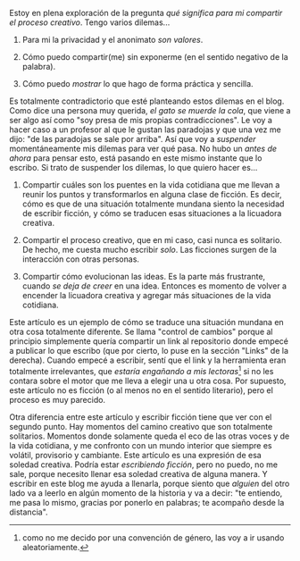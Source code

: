 Estoy en plena exploración de la pregunta *qué significa para mi compartir el
proceso creativo*. Tengo varios dilemas...

1. Para mi la privacidad y el anonimato *son valores*.

2. Cómo puedo compartir(me) sin exponerme (en el sentido negativo de la
palabra).

3. Cómo puedo *mostrar* lo que hago de forma práctica y sencilla.

Es totalmente contradictorio que esté planteando estos dilemas en el blog. Como
dice una persona muy querida, *el gato se muerde la cola*, que viene a ser algo
así como "soy presa de mis propias contradicciones". Le voy a hacer caso a un
profesor al que le gustan las paradojas y que una vez me dijo: "de las paradojas
se sale por arriba". Así que voy a *suspender* momentáneamente mis dilemas para
ver qué pasa. No hubo un *antes de ahora* para pensar esto, está pasando en este
mismo instante que lo escribo. Si trato de suspender los dilemas, lo que quiero
hacer es...

1. Compartir cuáles son los puentes en la vida cotidiana que me llevan a reunir
los puntos y transformarlos en alguna clase de ficción. Es decir, cómo es que de
una situación totalmente mundana siento la necesidad de escribir ficción, y cómo
se traducen esas situaciones a la licuadora creativa.

2. Compartir el proceso creativo, que en mi caso, casi nunca es solitario. De
hecho, me cuesta mucho escribir *solo*. Las ficciones surgen de la interacción
con otras personas.

3. Compartir cómo evolucionan las ideas. Es la parte más frustrante, cuando
*se deja de creer* en una idea. Entonces es momento de volver a encender la
licuadora creativa y agregar más situaciones de la vida cotidiana.

Este artículo es un ejemplo de cómo se traduce una situación mundana en otra
cosa totalmente diferente. Se llama "control de cambios" porque al principio
simplemente quería compartir un link al repositorio donde empecé a publicar lo
que escribo (que por cierto, lo puse en la sección "Links" de la derecha).
Cuando empecé a escribir, sentí que el link y la herramienta eran totalmente
irrelevantes, que *estaría engañando a mis lectoras*[^1] si no les contara sobre
el motor que me lleva a elegir una u otra cosa. Por supuesto, este artículo no
es ficción (o al menos no en el sentido literario), pero el proceso es muy
parecido.

Otra diferencia entre este artículo y escribir ficción tiene que ver con el
segundo punto. Hay momentos del camino creativo que son totalmente solitarios.
Momentos donde solamente queda el eco de las otras voces y de la vida cotidiana,
y me confronto con un mundo interior que siempre es volátil, provisorio y
cambiante. Este artículo es una expresión de esa soledad creativa. Podría estar
*escribiendo ficción*, pero no puedo, no me sale, porque necesito llenar esa
soledad creativa de alguna manera. Y escribir en este blog me ayuda a llenarla,
porque siento que *alguien* del otro lado va a leerlo en algún momento de la
historia y va a decir: "te entiendo, me pasa lo mismo, gracias por ponerlo en
palabras; te acompaño desde la distancia".

[^1]: como no me decido por una convención de género, las voy a ir usando
aleatoriamente.

